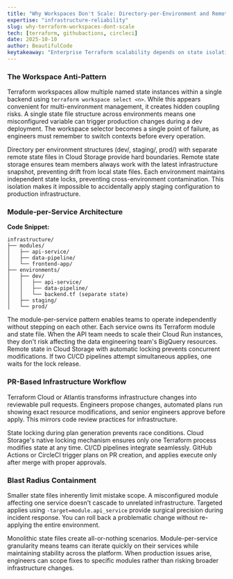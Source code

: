 ```yaml
---
title: "Why Workspaces Don't Scale: Directory-per-Environment and Remote State Isolation in Terraform"
expertise: "infrastructure-reliability"
slug: why-terraform-workspaces-dont-scale
tech: [terraform, githubactions, circleci]
date: 2025-10-10
author: BeautifulCode
keytakeaway: "Enterprise Terraform scalability depends on state isolation through directory-per-environment and module-per-service patterns, combined with PR-based workflows and state locking to enable independent team velocity while preventing catastrophic cross-service failures."
---
```


### The Workspace Anti-Pattern

Terraform workspaces allow multiple named state instances within a single backend using `terraform workspace select <n>`. While this appears convenient for multi-environment management, it creates hidden coupling risks. A single state file structure across environments means one misconfigured variable can trigger production changes during a dev deployment. The workspace selector becomes a single point of failure, as engineers must remember to switch contexts before every operation.

Directory per environment structures (dev/, staging/, prod/) with separate remote state files in Cloud Storage provide hard boundaries. Remote state storage ensures team members always work with the latest infrastructure snapshot, preventing drift from local state files. Each environment maintains independent state locks, preventing cross-environment contamination. This isolation makes it impossible to accidentally apply staging configuration to production infrastructure.

### Module-per-Service Architecture

**Code Snippet:**
```hcl
infrastructure/
├── modules/
│   ├── api-service/
│   ├── data-pipeline/
│   └── frontend-app/
├── environments/
│   ├── dev/
│   │   ├── api-service/
│   │   ├── data-pipeline/
│   │   └── backend.tf (separate state)
│   ├── staging/
│   └── prod/
```

The module-per-service pattern enables teams to operate independently without stepping on each other. Each service owns its Terraform module and state file. When the API team needs to scale their Cloud Run instances, they don't risk affecting the data engineering team's BigQuery resources. Remote state in Cloud Storage with automatic locking prevents concurrent modifications. If two CI/CD pipelines attempt simultaneous applies, one waits for the lock release.

### PR-Based Infrastructure Workflow

Terraform Cloud or Atlantis transforms infrastructure changes into reviewable pull requests. Engineers propose changes, automated plans run showing exact resource modifications, and senior engineers approve before apply. This mirrors code review practices for infrastructure.

State locking during plan generation prevents race conditions. Cloud Storage's native locking mechanism ensures only one Terraform process modifies state at any time. CI/CD pipelines integrate seamlessly. GitHub Actions or CircleCI trigger plans on PR creation, and applies execute only after merge with proper approvals.

### Blast Radius Containment

Smaller state files inherently limit mistake scope. A misconfigured module affecting one service doesn't cascade to unrelated infrastructure. Targeted applies using `-target=module.api_service` provide surgical precision during incident response. You can roll back a problematic change without re-applying the entire environment.

Monolithic state files create all-or-nothing scenarios. Module-per-service granularity means teams can iterate quickly on their services while maintaining stability across the platform. When production issues arise, engineers can scope fixes to specific modules rather than risking broader infrastructure changes.
